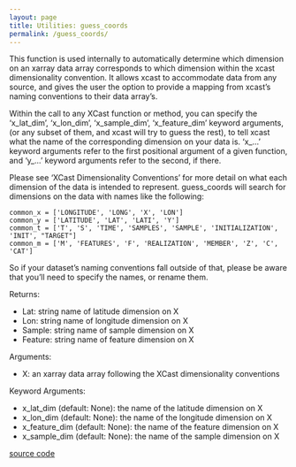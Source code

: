 ```yaml
---
layout: page
title: Utilities: guess_coords
permalink: /guess_coords/
---
```



This function is used internally to automatically determine which dimension on an xarray data array corresponds to which dimension within the xcast dimensionality convention. It allows xcast to accommodate data from any source, and gives the user the option to provide a mapping from xcast’s naming conventions to their data array’s.



Within the call to any XCast function or method, you can specify the ‘x_lat_dim’, ‘x_lon_dim’, ‘x_sample_dim’, ‘x_feature_dim’ keyword arguments, (or any subset of them, and xcast will try to guess the rest), to tell xcast what the name of the corresponding dimension on your data is. ‘x_...’ keyword arguments refer to the first positional argument of a given function, and ‘y_...’ keyword arguments refer to the second, if there. 



Please see ‘XCast Dimensionality Conventions’ for more detail on what each dimension of the data is intended to represent. guess_coords will search for dimensions on the data with names like the following: 

```
common_x = ['LONGITUDE', 'LONG', 'X', 'LON']
common_y = ['LATITUDE', 'LAT', 'LATI', 'Y']
common_t = ['T', 'S', 'TIME', 'SAMPLES', 'SAMPLE', 'INITIALIZATION', 'INIT', "TARGET"]
common_m = ['M', 'FEATURES', 'F', 'REALIZATION', 'MEMBER', 'Z', 'C', 'CAT']
```

So if your dataset’s naming conventions fall outside of that, please be aware that you’ll need to specify the names, or rename them. 

Returns: 
-	Lat: string name of latitude dimension on X
-	Lon: string name of longitude dimension on X
-	Sample: string name of sample dimension on X
-	Feature: string name of feature dimension on X

Arguments: 
- X: an xarray data array following the XCast dimensionality conventions

Keyword Arguments:
- x_lat_dim (default: None): the name of the latitude dimension on X
-	x_lon_dim (default: None): the name of the longitude dimension on X
-	x_feature_dim (default: None): the name of the feature dimension on X
-	x_sample_dim (default: None): the name of the sample dimension on X

[source code](https://github.com/kjhall01/xcast/blob/b1764eaa1bfaf17c85447f6571caf016a13b2915/src/core/utilities.py#L11)
